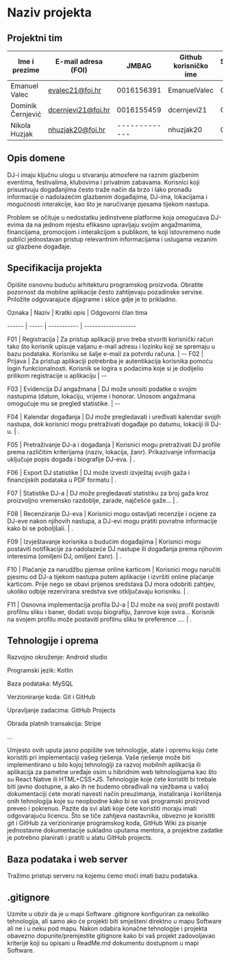 # Naziv projekta 


## Projektni tim 

Ime i prezime | E-mail adresa (FOI) | JMBAG | Github korisničko ime | Seminarska grupa 
------------  | ------------------- | ----- | ----------------------| ----------------
Emanuel Valec | evalec21@foi.hr | 0016156391 | EmanuelValec | G02 
Dominik Černjević | dcernjevi21@foi.hr | 0016155459 | dcernjevi21 | G02 
Nikola Huzjak | nhuzjak20@foi.hr | ------------- | nhuzjak20 | G02 


## Opis domene 

DJ-i imaju ključnu ulogu u stvaranju atmosfere na raznim glazbenim eventima, festivalima, klubovima i privatnim zabavama. Korisnici koji prisustvuju događanjima često traže način da brzo i lako pronađu informacije o nadolazećim glazbenim događajima, DJ-ima, lokacijama i mogućnosti interakcije, kao što je naručivanje pjesama tijekom nastupa. 
 
Problem se očituje u nedostatku jedinstvene platforme koja omogućava DJ-evima da na jednom mjestu efikasno upravljaju svojim angažmanima, financijama, promocijom i interakcijom s publikom, te koji istovremeno nude publici jednostavan pristup relevantnim informacijama i uslugama vezanim uz glazbene događaje. 


## Specifikacija projekta 

Opišite osnovnu buduću arhitekturu programskog proizvoda. Obratite pozornost da mobilne aplikacije često zahtijevaju pozadinske servise. Priložite odgovarajuće dijagrame i skice gdje je to prikladno.  

Oznaka | Naziv | Kratki opis | Odgovorni član tima 

------ | ----- | ----------- | ------------------- 

F01 | Registracija | Za pristup aplikaciji prvo treba stvoriti korisnički račun tako što korisnik upisuje valjanu e-mail adresu i lozinku koji se spremaju u bazu podataka. Korisniku se šalje e-mail za potvrdu računa. | -- 
F02 | Prijava | Za pristup aplikaciji potrebnba je autentikacija korisnika pomoću login funkcionalnosti. Korisnik se logira s podacima koje si je dodijelio prilikom registracije u aplikaciju | -- 

F03 | Evidencija DJ angažmana | DJ može unositi podatke o svojim nastupima (datum, lokaciju, vrijeme i honorar. Unosom angažmana omogućuje mu se pregled statistike. | -- 

F04 | Kalendar događanja | DJ može pregledavati i uređivati kalendar svojih nastupa, dok korisnici mogu pretraživati događaje po datumu, lokaciji ili DJ-u. | . 

F05 | Pretraživanje DJ-a i događanja | Korisnici mogu pretraživati DJ profile prema različitim kriterijama (naziv, lokacija, žanr). Prikazivanje informacija uključuje popis događa i biografije DJ-eva. | . 

F06 | Export DJ statistike | DJ može izvesti izvještaj svojih gaža i financijskih podataka u PDF formatu | . 

F07 | Statistike DJ-a | DJ može pregledavati statistiku za broj gaža kroz proizvoljno vremensko razdoblje, zarade, najčešće gaže... | . 

F08 | Recenziranje DJ-eva | Korisnici mogu ostavljati recenzije i ocjene za DJ-eve nakon njihovih nastupa, a DJ-evi mogu pratiti povratne informacije kako bi se poboljšali. | . 

F09 | Izvještavanje korisnika o budućim događajima | Korisnici mogu postaviti notifikacije za nadolazeće DJ nastupe ili događanja prema njihovim interesima (omiljeni DJ, omiljeni žanr). | . 

F10 | Plaćanje za narudžbu pjemse online karticom | Korisnici mogu naručiti pjesmu od DJ-a tijekom nastupa putem aplikacije i izvršiti online plaćanje karticom. Prije nego se obavi prijenos sredstava DJ mora odobriti zahtjev, ukoliko odbije rezervirana sredstva sve otključavaju korisniku. | . 

F11 | Osnovna implementacija profila DJ-a | DJ može na svoj profil postaviti profilnu sliku i baner, dodati svoju biografiju, žanrove koje svira...  Korisnik na svojem profilu može postaviti profilnu sliku te preference .... | . 

 

## Tehnologije i oprema 

Razvojno okruženje: Android studio

Programski jezik: Kotlin

Baza podataka: MySQL

Verzioniranje koda: Git i GitHub

Upravljanje zadacima: GitHub Projects

Obrada platnih transakcija: Stripe

...

Umjesto ovih uputa jasno popišite sve tehnologije, alate i opremu koju ćete koristiti pri implementaciji vašeg rješenja. Vaše rješenje može biti implementirano u bilo kojoj tehnologiji za razvoj mobilnih aplikacija ili aplikacija za pametne uređaje osim u hibridnim web tehnologijama kao što su React Native ili HTML+CSS+JS. Tehnologije koje ćete koristiti bi trebale biti javno dostupne, a ako ih ne budemo obrađivali na vježbama u vašoj dokumentaciji ćete morati navesti način preuzimanja, instaliranja i korištenja onih tehnologija koje su neopbodne kako bi se vaš programski proizvod preveo i pokrenuo. Pazite da svi alati koje ćete koristiti moraju imati odgovarajuću licencu. Što se tiče zahtjeva nastavnika, obvezno je koristiti git i GitHub za verzioniranje programskog koda, GitHub Wiki za pisanje jednostavne dokumentacije sukladno uputama mentora, a projektne zadatke je potrebno planirati i pratiti u alatu GitHub projects. 

 

## Baza podataka i web server 

Tražimo pristup serveru na kojemu ćemo moći imati bazu podataka.

## .gitignore 

Uzmite u obzir da je u mapi Software .gitignore konfiguriran za nekoliko tehnologija, ali samo ako će projekti biti smješteni direktno u mapu Software ali ne i u neku pod mapu. Nakon odabira konačne tehnologije i projekta obavezno dopunite/premjestite gitignore kako bi vaš projekt zadovoljavao kriterije koji su opisani u ReadMe.md dokumentu dostupnom u mapi Software. 
